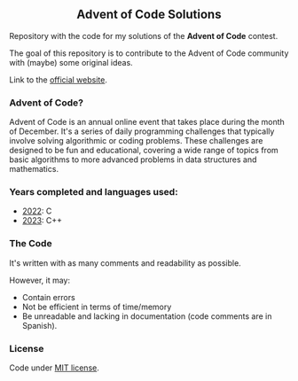 <div align="center">
    <h2>Advent of Code Solutions</h2>
</div>

Repository with the code for my solutions of the **Advent of Code** contest.

The goal of this repository is to contribute to the Advent of Code community with (maybe) some original ideas.

Link to the [official website](https://adventofcode.com/).

### Advent of Code?

Advent of Code is an annual online event that takes place during the month of December. It's a series of daily programming challenges that typically involve solving algorithmic or coding problems. These challenges are designed to be fun and educational, covering a wide range of topics from basic algorithms to more advanced problems in data structures and mathematics.

### Years completed and languages used:
 - [2022](https://adventofcode.com/2022): C
 - [2023](https://adventofcode.com/2023): C++

### The Code

It's written with as many comments and readability as possible.

However, it may:

 - Contain errors
 - Not be efficient in terms of time/memory
 - Be unreadable and lacking in documentation (code comments are in Spanish).

### License
Code under [MIT license](https://github.com/CLozano03/myAoC/blob/main/LICENSE).

